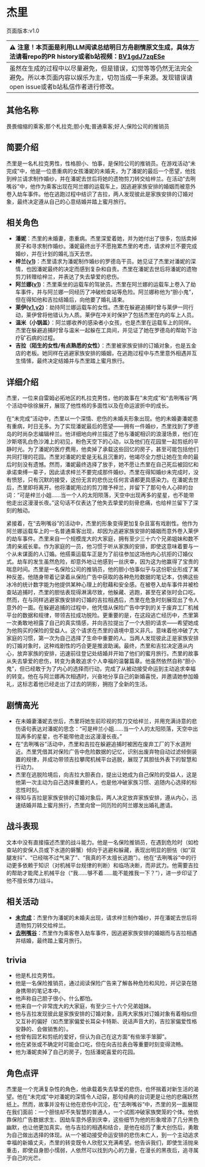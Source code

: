 # 杰里
页面版本:v1.0
 

| :warning: 注意！本页面是利用LLM阅读总结明日方舟剧情原文生成，具体方法请看repo的PR history或者b站视频：[BV1gdJ7zqESe](https://www.bilibili.com/video/BV1gdJ7zqESe/)         |
|:----------------------------|
| 虽然在生成的过程中以尽量避免，但是错误，幻觉等等仍然无法完全避免。所以本页面内容以娱乐为主，切勿当成一手来源。发现错误请open issue或者b站私信作者进行修改。|



## 其他名称
畏畏缩缩的乘客;那个札拉克;胆小鬼;普通乘客;好人;保险公司的推销员
## 简要介绍
杰里是一名札拉克男性，性格胆小、怕事，是保险公司的推销员。在游戏活动“未完成”中，他是一位患重病的女孩潘妮的未婚夫，为了潘妮的最后一个愿望，他找到梓兰请求制作婚纱，并在潘妮去世后将她的遗物剪刀转交给梓兰。在活动“去咧嘴谷”中，他作为乘客出现在阿兰娜的运载车上，因逃避家族安排的婚姻而被意外卷入劫车事件。他在逃跑过程中结识了吉拉，两人发现彼此是家族安排的订婚对象，最终决定遵从自己的心意结婚并踏上蜜月旅行。
## 相关角色
-   **潘妮**：杰里的未婚妻，患重病。杰里深爱着她，并为她付出了很多，包括卖掉房子和寻求制作婚纱。潘妮最终出于不愿拖累杰里的考虑，请求梓兰不要完成婚纱，并在计划的婚礼当天去世。
-   **梓兰([v1](char_278_orchid.md))**：杰里请求为潘妮制作婚纱的罗德岛干员。她见证了杰里对潘妮的深情，也因潘妮最终的决定而感到复杂和自责。杰里在潘妮去世后将潘妮的遗物剪刀转赠给梓兰，并表达了失去挚爱的悲伤。
-   **阿兰娜([v1](char_4178_alanna.md))**：杰里乘坐的运载车的驾驶员。杰里在阿兰娜的运载车上卷入了劫车事件，并与阿兰娜一同经历了冲破检查站等危险。阿兰娜称他为“胆小鬼”，但在得知他和吉拉结婚后，向他要了婚礼请柬。
-   **莱伊([v1](char_4117_ray.md),[v2](../char_v3/char_4117_ray.md))**：劫持阿兰娜运载车的女性。杰里在躲避追捕时曾与莱伊一同行动，莱伊曾将他错认为人质。莱伊在冲关时保护了包括杰里在内的车上人员。
-   **温米（小锅盖）**：阿兰娜收养的感染者小女孩，也是杰里在运载车上的同伴。杰里在躲避追捕时曾与温米一起躲在工具间，并见证了她在罗德岛的帮助下治疗矿石病的过程。
-   **吉拉（陌生的女性/有点熟悉的女性）**：杰里被家族安排的订婚对象，也是五金店的老板。她同样在逃避家族安排的婚姻，在逃跑过程中与杰里意外相遇并互生情愫，最终决定结婚并与杰里踏上蜜月旅行。
## 详细介绍
杰里，一位来自雷姆必拓地区的札拉克男性，他的故事在“未完成”和“去咧嘴谷”两个活动中徐徐展开，展现了他性格的多面性以及在命运波折中的成长。

在“未完成”活动中，杰里以一个深情、悲伤的未婚夫形象出现。他的未婚妻潘妮患有重病，时日无多。为了实现潘妮最后的愿望——拥有一件婚纱，杰里找到了罗德岛的时尚杂志编辑梓兰。他详细地向梓兰描述了他与潘妮相识的浪漫场景，他们在汐斯塔乳白色沙滩上的初见，粉色天空下的心动，以及他们在花园里一起剪纸的平静时光。为了潘妮的医疗费用，他卖掉了承载这些回忆的房子，甚至可能包括他们共同打理的花园。杰里对潘妮的爱是无私且沉重的，他竭尽全力想让她在生命的最后时刻没有遗憾。然而，潘妮最终选择了放手，她不愿让杰里在自己死后被回忆和承诺束缚一辈子，因此请求梓兰不要完成那件婚纱。杰里在得知婚纱未完成时，没有愤怒，只有沉默的接受，这份无言的悲伤比任何言语都更具感染力。在潘妮去世后，杰里即将离开。他将潘妮用过的剪刀赠予梓兰，并留下了那句令人心碎的台词：“可是梓兰小姐......当一个人的太阳陨落，天空中出现再多的星星，也不能带他走出这漫漫长夜。”这句话不仅表达了他失去挚爱的刻骨悲痛，也给梓兰留下了深刻的触动。

紧接着，在“去咧嘴谷”的活动中，杰里的形象变得更加复杂且富有戏剧性。他作为阿兰娜运载车上的一名普通乘客出现，却因为逃避家族安排的婚姻而意外卷入莱伊的劫车事件。杰里来自一个规模庞大的大家庭，拥有至少三十六个兄弟姐妹和数不清的亲戚长辈。作为家庭的一员，他习惯于听从家族的安排，即使这意味着要与一个从未谋面的人订婚。他搭乘运载车正是为了前往参加这场他内心抗拒的订婚仪式。劫车的发生虽然危险，却意外地让他感到一丝庆幸，因为这为他赢得了宝贵的喘息时间。杰里是一名保险公司的推销员，他的胆小怕事似乎与这份职业形成了某种反差。他随身带着记录着从保险广告中获取的各种危险数据的笔记本，仿佛这些冰冷的统计数字能为他提供某种心理上的慰藉和安全感。在被卷入劫车事件并被检查站追捕时，杰里的胆怯表现得淋漓尽致，他躲藏、逃跑，甚至在紧张时会口吃。然而，在与同样逃避家族安排的订婚的吉拉相遇后，杰里在危急时刻展现出了令人意外的一面。在躲避追捕的过程中，他凭借从保险广告中学到的关于废弃工厂机械平台的数据和规律，带领吉拉成功脱险。更重要的是，在这段逃亡经历中，杰里第一次勇敢地袒露了自己的真实情感，并向吉拉提出了一个大胆的请求——希望她成为他购买的保险的受益人。这个请求在杰里的语境中意义非凡，意味着他冲破了大家庭的习惯，第一次为自己选择了生命中重要的人。当两人发现彼此正是家族安排的订婚对象时，这种戏剧性的巧合更是推波助澜。最终，杰里和吉拉决定遵从内心，放弃家族的安排，迅速前往登记处结婚并开始了他们的蜜月旅行。杰里的故事从失去挚爱的悲伤，转变为勇敢追求个人幸福的温馨篇章。他虽然依然自称“胆小鬼”，但已经敢于为了内心的选择而行动，完成了从被动接受命运到主动追求幸福的转变。他在与阿兰娜再次相遇时，兴奋地分享自己的新婚喜悦，并邀请她参加婚礼，这标志着他已经走出了过去的阴影，拥抱了全新的生活。
## 剧情高光
*   在未婚妻潘妮去世后，杰里将她生前珍视的剪刀交给梓兰，并用充满诗意的悲伤语句表达对潘妮的思念：“可是梓兰小姐......当一个人的太阳陨落，天空中出现再多的星星，也不能带他走出这漫漫长夜。”
*   在“去咧嘴谷”活动中，杰里和吉拉在躲避追捕时被困在废弃工厂的下水道附近。杰里凭借其对保险广告中危险数据的记忆，识别出废弃物自动过滤倾倒装置的规律，并成功带领吉拉攀爬机械平台逃脱，展现了其胆怯外表下的智慧和行动力。
*   杰里在逃脱险境后，向吉拉大胆表白，提出让她成为自己保险的受益人，这是他第一次主动为自己选择重要的人，也是他冲破家族习惯、追随内心选择的标志性时刻。
*   得知与吉拉是家族安排的订婚对象后，两人决定放弃家族安排，遵从内心，迅速结婚并踏上蜜月旅行，杰里向曾一同历险的阿兰娜发出婚礼邀请。
## 战斗表现
文本中没有直接描述杰里的战斗能力。他是一名保险推销员，在遇到危险时（如检查站的安保人员或下水道的磐蟹）倾向于逃避和躲藏，表现出明显的胆怯（如“双腿发抖”、“已经喘不过气来了”、“我真的不太擅长逃跑”）。他在“去咧嘴谷”中的行动更多依赖于知识（对机械平台规律的判断）和临场决断，而非武力。他需要吉拉的帮助才能爬上机械平台（“我......够不着......能不能推我一下？”），进一步印证了他不擅长体力/战斗。
## 相关活动
-   **[未完成](../stories/story_orchid_set_1.md)**：杰里作为潘妮的未婚夫出现，请求梓兰制作婚纱，并在潘妮去世后将遗物剪刀转交给梓兰。
-   **[去咧嘴谷](../stories/act16mini.md)**：杰里作为乘客卷入劫车事件，因逃避家族安排的婚姻而与吉拉相遇并结婚，最终踏上蜜月旅行。
## trivia
*   他是札拉克男性。
*   他是一名保险推销员，通过阅读保险广告来了解各种危险和风险，并记录在随身携带的笔记本中。
*   他声称自己胆子很小，什么都怕。
*   他来自一个非常庞大的大家庭，有至少三十六个兄弟姐妹。
*   他与吉拉发现彼此是家族安排的订婚对象，且两大家族对订婚对象有着相似但又互补的偏好（如杰里家偏爱长耳朵卡特斯、说话声音大的，吉拉家偏爱性格安静的、会做销售的）。
*   他曾有园艺和剪纸的爱好，但认为自己在这方面“有些笨手笨脚”。
*   他在紧张或不确定时可能会口吃，但在向吉拉表白等重要时刻变得流畅。
*   他为潘妮卖掉了自己的房子，包括潘妮喜爱的花园。
## 角色点评
杰里是一个充满复杂性的角色，他承载着失去挚爱的悲伤，也怀揣着对新生活的渴望。他在“未完成”中对潘妮的深情令人动容，那句经典的台词更是让他的悲痛跃然纸上。然而，故事并没有让他在悲伤中沉沦，在“去咧嘴谷”中，杰里的另一面展现在我们面前：一个胆怯却不失智慧的普通人，一个试图冲破家族樊笼的个体。他依靠保险广告数据求生、因劫车意外感到庆幸，这些细节为他的形象增添了几分黑色幽默，也让他更加真实。他与吉拉的相遇和结合，是他在经历了重大创伤后，勇敢为自己做出选择的体现。从一个被动接受命运安排的悲伤未亡人，到一个主动追求幸福的新婚丈夫，杰里的转变既令人欣慰又充满希望。他告诉我们，即使生活抛来重击，即使自身胆小懦弱，人依然可以找到内心的力量，在漫长的黑夜后，追寻属于自己的光芒。